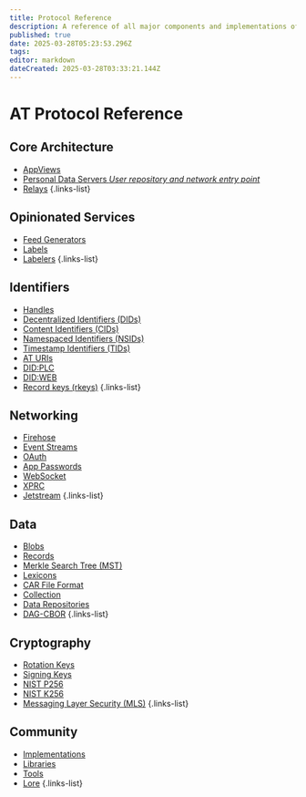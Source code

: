```yaml
---
title: Protocol Reference
description: A reference of all major components and implementations of ATProto
published: true
date: 2025-03-28T05:23:53.296Z
tags: 
editor: markdown
dateCreated: 2025-03-28T03:33:21.144Z
---
```


# AT Protocol Reference

## Core Architecture

- [AppViews](/en/wiki/reference/core-architecture/appview)
- [Personal Data Servers *User repository and network entry point*](/en/wiki/reference/core-architecture/pds)
- [Relays](/en/wiki/reference/core-architecture/relay)
{.links-list}

## Opinionated Services
- [Feed Generators](/en/wiki/opinionated-services/feed-generators)
- [Labels](/en/wiki/opinionated-services/labels)
- [Labelers](/en/wiki/opinionated-services/labelers)
{.links-list}

## Identifiers
- [Handles](/en/wiki/reference/identifiers/handles)
- [Decentralized Identifiers (DIDs)](/en/wiki/reference/identifiers/did)
- [Content Identifiers (CIDs)](/en/wiki/reference/identifiers/cid)
- [Namespaced Identifiers (NSIDs)](/en/wiki/reference/identifiers/nsid)
- [Timestamp Identifiers (TIDs)](/en/wiki/reference/identifiers/tid)
- [AT URIs](/en/wiki/reference/identifiers/at-uri)
- [DID:PLC](/en/wiki/reference/identifiers/did:plc)
- [DID:WEB](/en/wiki/reference/identifiers/did:web)
- [Record keys (rkeys)](/en/wiki/reference/identifiers/rkey)
{.links-list}

## Networking
- [Firehose](/en/wiki/reference/networking/firehose)
- [Event Streams](/en/wiki/reference/networking/event-stream)
- [OAuth](/en/wiki/reference/networking/oauth)
- [App Passwords](/en/wiki/reference/networking/app-passwords)
- [WebSocket](/en/wiki/reference/networking/websocket)
- [XPRC](/en/wiki/reference/networking/xprc)
- [Jetstream](/en/wiki/reference/networking/jetstream)
{.links-list}

## Data
- [Blobs](/en/wiki/reference/data/blobs)
- [Records](/en/wiki/reference/data/records)
- [Merkle Search Tree (MST)](/en/wiki/reference/data/mst)
- [Lexicons](/en/wiki/guides/lexicons)
- [CAR File Format](/en/wiki/reference/data/car-files)
- [Collection](/en/wiki/reference/data/collection)
- [Data Repositories](/en/wiki/reference/data/repositories)
- [DAG-CBOR](/en/wiki/reference/data/dag-cbor)
{.links-list}


## Cryptography
- [Rotation Keys](/en/wiki/reference/cryptography/rotation-keys)
- [Signing Keys](/en/wiki/reference/cryptography/signing-keys)
- [NIST P256](/en/wiki/reference/cryptography/p256)
- [NIST K256](/en/wiki/reference/cryptography/k256)
- [Messaging Layer Security (MLS)](/en/wiki/reference/cryptography/mls)
{.links-list}

## Community

- [Implementations](/en/wiki/reference/community/implementations)
- [Libraries](/en/wiki/reference/community/libraries)
- [Tools](/en/wiki/reference/community/tools)
- [Lore](/en/wiki/reference/community/lore)
{.links-list}
